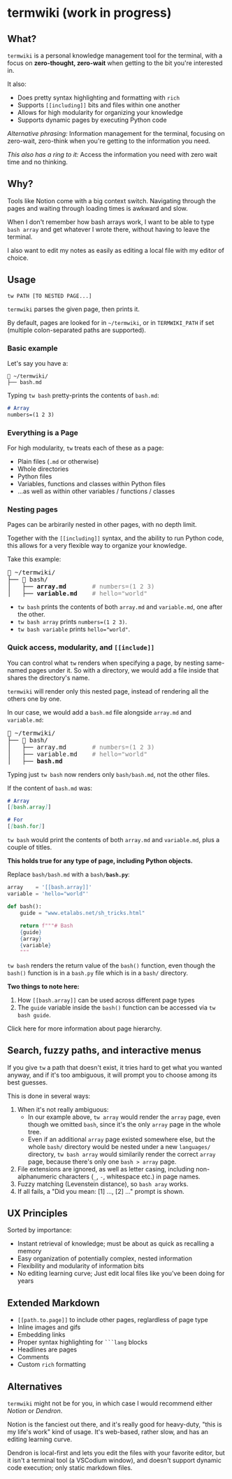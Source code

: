 # termwiki (work in progress)

## What?

`termwiki` is a personal knowledge management tool for the terminal, with a focus on **zero-thought, zero-wait** when getting to the bit you're interested in.

It also:

- Does pretty syntax highlighting and formatting with `rich`
- Supports `[[including]]` bits and files within one another
- Allows for high modularity for organizing your knowledge
- Supports dynamic pages by executing Python code

_Alternative phrasing:_
Information management for the terminal, focusing on zero-wait, zero-think when you're getting to the information you need.

_This also has a ring to it:_
Access the information you need with zero wait time and no thinking.

## Why?

Tools like Notion come with a big context switch. Navigating through the pages and waiting through loading times is awkward and slow.

When I don't remember how bash arrays work, I want to be able to type `bash array` and get whatever I wrote there, without having to leave the terminal.

I also want to edit my notes as easily as editing a local file with my editor of choice.

## Usage

    tw PATH [TO NESTED PAGE...]

`termwiki` parses the given page, then prints it.

By default, pages are looked for in `~/termwiki`, or in `TERMWIKI_PATH` if set (multiple colon-separated paths are supported).

### Basic example

Let's say you have a:

    📂 ~/termwiki/
    ├── bash.md

Typing `tw bash` pretty-prints the contents of `bash.md`:

```markdown
# Array
numbers=(1 2 3)
```

### Everything is a Page

For high modularity, `tw` treats each of these as a page:

- Plain files (`.md` or otherwise)
- Whole directories
- Python files
- Variables, functions and classes within Python files
- ...as well as within other variables / functions / classes

### Nesting pages

Pages can be arbirarily nested in other pages, with no depth limit.

Together with the `[[including]]` syntax, and the ability to run Python code, this allows for a very flexible way to organize your knowledge.

Take this example:

<pre>
📂 ~/termwiki/
├── 📂 bash/
│   ├── <b>array.md</b>       <span style="color: grey"># numbers=(1 2 3)</span>
│   ├── <b>variable.md</b>    <span style="color: grey"># hello="world"</span>
</pre>

- `tw bash` prints the contents of both `array.md` and `variable.md`, one after the other.
- `tw bash array` prints `numbers=(1 2 3)`.
- `tw bash variable` prints `hello="world"`.

### Quick access, modularity, and `[[include]]`

You can control what `tw` renders when specifying a page, by nesting same-named pages under it. So with a directory, we would add a file inside that shares the directory's name.

`termwiki` will render only this nested page, instead of rendering all the others one by one.

In our case, we would add a `bash.md` file alongside `array.md` and `variable.md`:

<pre>
📂 ~/termwiki/
├── 📂 bash/
│   ├── array.md       <span style="color: grey"># numbers=(1 2 3)</span>
│   ├── variable.md    <span style="color: grey"># hello="world"</span>
│   ├── <b>bash.md</b>
</pre>

Typing just `tw bash` now renders only `bash/bash.md`, not the other files.

If the content of `bash.md` was:

```markdown
# Array
[[bash.array]]

# For
[[bash.for]]
```

`tw bash` would print the contents of both `array.md` and `variable.md`, plus a couple of titles.

**This holds true for any type of page, including Python objects.**

Replace `bash/bash.md` with a <code>bash/<span style="font-weight: bold">bash.py</span></code>:

```python
array    = '[[bash.array]]'
variable = 'hello="world"'

def bash():
    guide = "www.etalabs.net/sh_tricks.html"
    
    return f"""# Bash
    {guide}
    {array}
    {variable}
    """
```

`tw bash` renders the return value of the `bash()` function, even though the `bash()` function is in a `bash.py` file which is in a `bash/` directory.

**Two things to note here:**

1. How `[[bash.array]]` can be used across different page types
2. The `guide` variable inside the `bash()` function can be accessed via `tw bash guide`.

Click here for more information about page hierarchy.

## Search, fuzzy paths, and interactive menus

If you give `tw` a path that doesn't exist, it tries hard to get what you wanted anyway, and if it's too ambiguous, it will prompt you to choose among its best guesses.

This is done in several ways:

1. When it's not really ambiguous:
    - In our example above, `tw array` would render the `array` page, even though we omitted `bash`, since it's the only `array` page in the whole tree.
    - Even if an additional `array` page existed somewhere else, but the whole `bash/` directory would be nested under a new `languages/` directory, `tw bash array` would similarily render the correct `array` page, because there's only
      one `bash > array` page.
2. File extensions are ignored, as well as letter casing, including non-alphanumeric characters (`_`, `-`, whitespace etc.) in page names.
3. Fuzzy matching (Levenstein distance), so `bash aray` works.
4. If all fails, a "Did you mean: [1] ..., [2] ..." prompt is shown.

## UX Principles

Sorted by importance:

- Instant retrieval of knowledge; must be about as quick as recalling a memory
- Easy organization of potentially complex, nested information
- Flexibility and modularity of information bits
- No editing learning curve; Just edit local files like you've been doing for years

## Extended Markdown

- `[[path.to.page]]` to include other pages, reglardless of page type
- Inline images and gifs
- Embedding links
- Proper syntax highlighting for <code>```lang</code> blocks
- Headlines are pages
- Comments
- Custom `rich` formatting

## Alternatives

`termwiki` might not be for you, in which case I would recommend either _Notion_ or _Dendron_.

Notion is the fanciest out there, and it's really good for heavy-duty, "this is my life's work" kind of usage. It's web-based, rather slow, and has an editing learning curve.

Dendron is local-first and lets you edit the files with your favorite editor, but it isn't a terminal tool (a VSCodium window), and doesn't support dynamic code execution; only static markdown files.